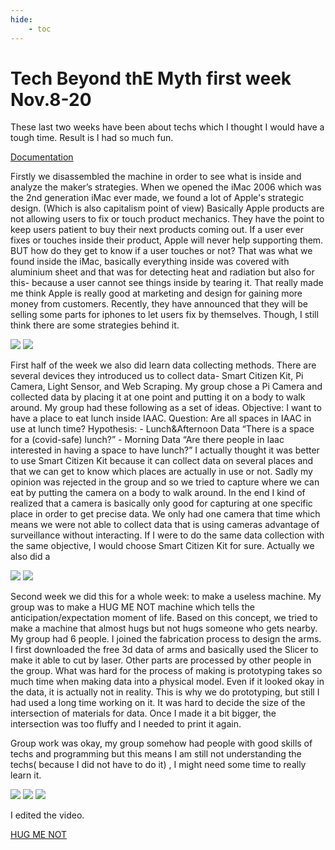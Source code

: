 ```yaml
---
hide:
    - toc
---
```


**Tech Beyond thE Myth first week Nov.8-20**
===============

These last two weeks have been about techs which I thought I would have a tough time. Result is I had so much fun.

[Documentation](https://drive.google.com/file/d/1uFQ9JgH46ygnNdn7DXMc6vYlKiEUrclA/view?usp=sharing)


<Forensic Report>
Firstly we disassembled the machine in order to see what is inside and analyze the maker’s strategies. When we opened the iMac 2006 which was the 2nd generation iMac ever made, we found a lot of Apple's strategic design. (Which is also capitalism point of view)
Basically Apple products are not allowing users to fix or touch product mechanics. They have the point to keep users patient to buy their next products coming out. If a user ever fixes or touches inside their product, Apple will never help supporting them. BUT how do they get to know if a user touches or not? That was what we found inside the iMac, basically everything inside was covered with aluminium sheet and that was for detecting heat and radiation but also for this- because a user cannot see things inside by tearing it. That really made me think Apple is really good at marketing and design for gaining more money from customers. Recently, they have announced that they will be selling some parts for iphones to let users fix by themselves. Though, I still think there are some strategies behind it.

![](../images/techbeyonthemyth/inside.jpg)
![](../images/techbeyonthemyth/tech.jpg)


<Measuring the World>
First half of the week we also did learn data collecting methods. There are several devices they introduced us to collect data- Smart Citizen Kit, Pi Camera, Light Sensor, and Web Scraping. My group chose a  Pi Camera and collected data by placing it at one point and putting it on a body to walk around. My group had these following as a set of ideas.
Objective: I want to have a place to eat lunch inside IAAC.
Question: Are all spaces in IAAC in use at lunch time?
Hypothesis: - Lunch&Afternoon Data “There is a space for a (covid-safe) lunch?” - Morning Data “Are there people in Iaac interested in having a space to have lunch?”
I actually thought it was better to use Smart Citizen Kit because it can collect data on several places and that we can get to know which places are actually in use or not. Sadly my opinion was rejected in the group and so we tried to capture where we can eat by putting the camera on a body to walk around. In the end I kind of realized that a camera is basically only good for capturing at one specific place in order to get precise data. We only had one camera that time which means we were not able to collect data that is using cameras advantage of surveillance without interacting. If I were to do the same data collection with the same objective, I would choose Smart Citizen Kit for sure.  
Actually we also did a 

![](../images/techbeyonthemyth/bodycam.jpg)
![](../images/techbeyonthemyth/picam.jpg)

<Almost Useless Machine>
Second week we did this for a whole week: to make a useless machine. My group was to make a HUG ME NOT machine which tells the anticipation/expectation moment of life. Based on this concept, we tried to make a machine that almost hugs but not hugs someone who gets nearby.
My group had 6 people. I joined the fabrication process to design the arms. I first downloaded the free 3d data of arms and basically used the Slicer to make it able to cut by laser. 
Other parts are processed by other people in the group. What was hard for the process of making is prototyping takes so much time when making data into a physical model. Even if it looked okay in the data, it is actually not in reality. This is why we do prototyping, but still I had used a long time working on it. It was hard to decide the size of the intersection of materials for data. Once I made it a bit bigger, the intersection was too fluffy and I needed to print it again.

Group work was okay, my group somehow had people with good skills of techs and programming but this means I am still not understanding the techs( because I did not have to do it) , I might need some time to really learn it.

![](../images/techbeyonthemyth/arm.jpg)
![](../images/techbeyonthemyth/hands.jpg)
![](../images/techbeyonthemyth/hugmenot.jpg)

I edited the video. 

[HUG ME NOT](https://youtu.be/sqG3SxJUytI)

